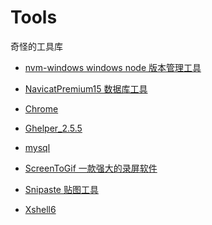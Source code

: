 <!--
 * @Author: zhangjicheng
 * @Date: 2021-03-19 10:57:34
 * @LastEditTime: 2021-09-17 16:52:24
 * @LastEditors: Please set LastEditors
 * @Description: 
 * @FilePath: \my-tools\README.md
 * 可以输入预定的版权声明、个性签名、空行等
-->

# Tools

奇怪的工具库

- [nvm-windows windows node 版本管理工具](./source/nvm-windows/README.md)

- [NavicatPremium15 数据库工具](./source/NavicatPremium15/README.md)

- [Chrome](./source/Chrome/README.md)

- [Ghelper_2.5.5](./source/Ghelper_2.5.5/README.md)

- [mysql](./source/mysql/README.md)

- [ScreenToGif 一款强大的录屏软件](./source/screentogif/README.md)

- [Snipaste 贴图工具](./source/Snipaste/README.md)

- [Xshell6](./source/Xshell6/README.md)